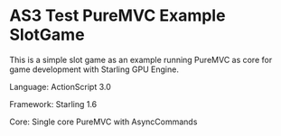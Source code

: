 # AS3 Test PureMVC Example SlotGame

This is a simple slot game as an example running PureMVC as core for game development with Starling GPU Engine.

Language: ActionScript 3.0

Framework: Starling 1.6

Core: Single core PureMVC with AsyncCommands

